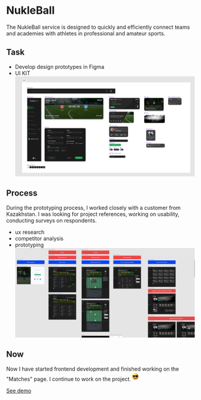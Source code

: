 # NukleBall
The NukleBall service is designed to quickly and efficiently connect teams and academies with athletes in professional and amateur sports.

## Task
+ Develop design prototypes in Figma
+ UI KIT
![image](./Img/Ui_Kit.png)

## Process
During the prototyping process, I worked closely with a customer from Kazakhstan. I was looking for project references, working on usability, conducting surveys on respondents.
+ ux research
+ competitor analysis
+ prototyping
![image](./Img/Desktop.png)

## Now
Now I have started frontend development and finished working on the "Matches" page. I continue to work on the project.<img src="https://github.com/AndreiExtr/andreiExtr/blob/main/Gifs/glasses.gif" height="24"/>

[See demo](https://andreiextr.github.io/NukleBall/)
